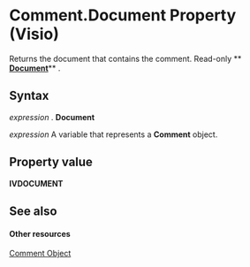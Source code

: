 
# Comment.Document Property (Visio)

Returns the document that contains the comment. Read-only  ** **[Document](21640062-13a2-a2b2-7c61-7e707671207c.md)**** .


## Syntax

 _expression_ . **Document**

 _expression_ A variable that represents a **Comment** object.


## Property value

 **IVDOCUMENT**


## See also


#### Other resources


[Comment Object](f028cc03-0ef1-8017-a936-d30d45211864.md)

